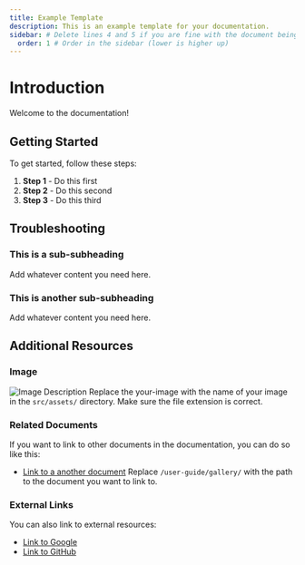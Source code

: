 ```yaml
---
title: Example Template
description: This is an example template for your documentation.
sidebar: # Delete lines 4 and 5 if you are fine with the document being in alphabetical order in the sidebar
  order: 1 # Order in the sidebar (lower is higher up)
---
```


# Introduction

Welcome to the documentation!

## Getting Started

To get started, follow these steps:

1. **Step 1** - Do this first
2. **Step 2** - Do this second
3. **Step 3** - Do this third

## Troubleshooting

### This is a sub-subheading

Add whatever content you need here.

### This is another sub-subheading

Add whatever content you need here.

## Additional Resources

### Image

![Image Description](../../../assets/your-image.png)
Replace the your-image with the name of your image in the `src/assets/` directory. Make sure the file extension is correct.


### Related Documents

If you want to link to other documents in the documentation, you can do so like this:

- [Link to a another document](/user-guide/gallery/)
  Replace `/user-guide/gallery/` with the path to the document you want to link to.

### External Links

You can also link to external resources:

- [Link to Google](https://www.google.com)
- [Link to GitHub](https://www.github.com)
